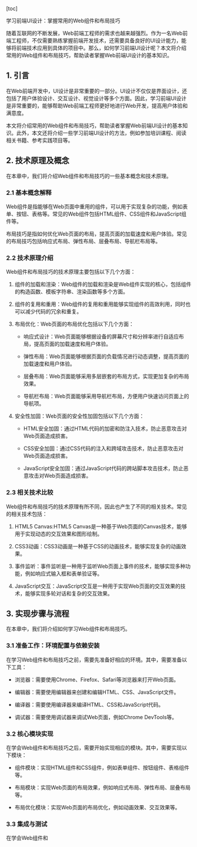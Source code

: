 
[toc]                    
                
                
学习前端UI设计：掌握常用的Web组件和布局技巧

随着互联网的不断发展，Web前端工程师的需求也越来越强烈。作为一名Web前端工程师，不仅需要熟练掌握前端开发技术，还需要具备良好的UI设计能力，能够将前端技术应用到具体的项目中。那么，如何学习前端UI设计呢？本文将介绍常用的Web组件和布局技巧，帮助读者掌握Web前端UI设计的基本知识。

## 1. 引言

在Web前端开发中，UI设计是非常重要的一部分。UI设计不仅仅是界面设计，还包括了用户体验设计、交互设计、视觉设计等多个方面。因此，学习前端UI设计是非常重要的，能够帮助Web前端工程师更好地进行Web开发，提高用户体验和满意度。

本文将介绍常用的Web组件和布局技巧，帮助读者掌握Web前端UI设计的基本知识。此外，本文还将介绍一些学习前端UI设计的方法，例如参加培训课程、阅读相关书籍、参考实践项目等。

## 2. 技术原理及概念

在本章中，我们将介绍Web组件和布局技巧的一些基本概念和技术原理。

### 2.1 基本概念解释

Web组件是指能够在Web页面中重用的组件，可以用于实现复杂的功能，例如表单、按钮、表格等。常见的Web组件包括HTML组件、CSS组件和JavaScript组件等。

布局技巧是指如何优化Web页面的布局，提高页面的加载速度和用户体验。常见的布局技巧包括响应式布局、弹性布局、层叠布局、导航栏布局等。

### 2.2 技术原理介绍

Web组件和布局技巧的技术原理主要包括以下几个方面：

1. 组件的加载和渲染：Web组件的加载和渲染是Web组件实现的核心，包括组件的构造函数、模板字符串、渲染函数等多个方面。

2. 组件的复用和重用：Web组件的复用和重用能够实现组件的高效利用，同时也可以减少代码的冗余和重复。

3. 布局优化：Web页面的布局优化包括以下几个方面：

    - 响应式设计：Web页面能够根据设备的屏幕尺寸和分辨率进行自适应布局，提高页面的加载速度和用户体验。

    - 弹性布局：Web页面能够根据页面的负载情况进行动态调整，提高页面的加载速度和用户体验。

    - 层叠布局：Web页面能够采用多层嵌套的布局方式，实现更加复杂的布局效果。

    - 导航栏布局：Web页面能够采用导航栏布局，方便用户快速访问页面上的导航项。

4. 安全性加固：Web页面的安全性加固包括以下几个方面：

    - HTML安全加固：通过HTML代码的加密和防注入技术，防止恶意攻击对Web页面造成损害。

    - CSS安全加固：通过CSS代码的注入和跨域攻击技术，防止恶意攻击对Web页面造成损害。

    - JavaScript安全加固：通过JavaScript代码的跨站脚本攻击技术，防止恶意攻击对Web页面造成损害。

### 2.3 相关技术比较

Web组件和布局技巧的技术原理有所不同，因此也产生了不同的相关技术。常见的相关技术包括：

1. HTML5 Canvas:HTML5 Canvas是一种基于Web页面的Canvas技术，能够用于实现动态的交互效果和图形绘制。

2. CSS3动画：CSS3动画是一种基于CSS的动画技术，能够实现复杂的动画效果。

3. 事件监听：事件监听是一种用于监听Web页面上事件的技术，能够实现多种功能，例如响应式输入框和表单验证等。

4. JavaScript交互：JavaScript交互是一种用于实现Web页面的交互效果的技术，能够实现多轮对话和复杂的交互效果。

## 3. 实现步骤与流程

在本章中，我们将介绍如何学习Web组件和布局技巧。

### 3.1 准备工作：环境配置与依赖安装

在学习Web组件和布局技巧之前，需要先准备好相应的环境。其中，需要准备以下工具：

- 浏览器：需要使用Chrome、Firefox、Safari等浏览器来打开Web页面。

- 编辑器：需要使用编辑器来创建和编辑HTML、CSS、JavaScript文件。

- 编译器：需要使用编译器来编译HTML、CSS和JavaScript代码。

- 调试器：需要使用调试器来调试Web页面，例如Chrome DevTools等。

### 3.2 核心模块实现

在学会Web组件和布局技巧之后，需要开始实现相应的模块。其中，需要实现以下模块：

- 组件模块：实现HTML组件和CSS组件，例如表单组件、按钮组件、表格组件等。

- 布局模块：实现Web页面的布局效果，例如响应式布局、弹性布局、层叠布局等。

- 布局优化模块：实现Web页面的布局优化，例如动画效果、交互效果等。

### 3.3 集成与测试

在学会Web组件和

